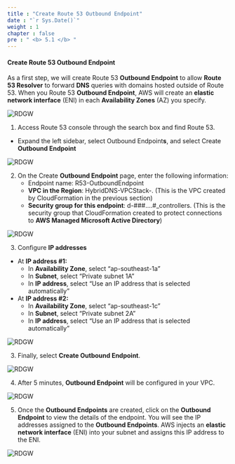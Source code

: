 ```yaml
---
title : "Create Route 53 Outbound Endpoint"
date : "`r Sys.Date()`"
weight : 1
chapter : false
pre : " <b> 5.1 </b> "
---
```


#### Create Route 53 **Outbound Endpoint**

As a first step, we will create Route 53 **Outbound Endpoint** to allow **Route 53 Resolver** to forward **DNS** queries with domains hosted outside of Route 53. When you Route 53 **Outbound Endpoint**, AWS will create an **elastic network interface** (ENI) in each **Availability Zones** (AZ) you specify.

![RDGW](/images/2-Pre/0006.png?featherlight=false&width=45pc)


1. Access Route 53 console through the search box and find Route 53.
- Expand the left sidebar, select Outbound Endpoint**s**, and select Create **Outbound Endpoint**

![RDGW](/images/5.1-CreateOE/0001.png?featherlight=false&width=90pc)

2. On the Create **Outbound Endpoint** page, enter the following information:
   - Endpoint name: R53-OutboundEndpoint
   - **VPC in the Region**: HybridDNS-VPCStack-. (This is the VPC created by CloudFormation in the previous section)
   - **Security group for this endpoint**: d-###….#_controllers. (This is the security group that CloudFormation created to protect connections to **AWS Managed Microsoft Active Directory**)

![RDGW](/images/5.1-CreateOE/0002.png?featherlight=false&width=90pc)

3. Configure **IP addresses**

- At **IP address #1:**
  - In **Availability Zone**, select “ap-southeast-1a”
  - In **Subnet**, select “Private subnet 1A”
  - In **IP address**, select “Use an IP address that is selected automatically”
- At **IP address #2:**
  - In **Availability Zone**, select “ap-southeast-1c”
  - In **Subnet**, select “Private subnet 2A”
  - In **IP address**, select “Use an IP address that is selected automatically”

![RDGW](/images/5.1-CreateOE/0003.png?featherlight=false&width=90pc)

3. Finally, select **Create Outbound Endpoint**.

![RDGW](/images/5.1-CreateOE/0004.png?featherlight=false&width=90pc)

4. After 5 minutes, **Outbound Endpoint** will be configured in your VPC.


![RDGW](/images/5.1-CreateOE/0005.png?featherlight=false&width=90pc)

5. Once the **Outbound Endpoints** are created, click on the **Outbound Endpoint** to view the details of the endpoint. You will see the IP addresses assigned to the **Outbound Endpoints**. AWS injects an **elastic network interface** (ENI) into your subnet and assigns this IP address to the ENI.

![RDGW](/images/5.1-CreateOE/0006.png?featherlight=false&width=90pc)